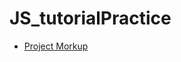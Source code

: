 # JS_tutorialPractice

* [Project Morkup](https://yuanfang313.github.io/JS_tutorialPractice/2-JS-basics/index.html)
 
